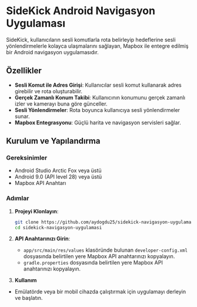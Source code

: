 # SideKick Android Navigasyon Uygulaması

SideKick, kullanıcıların sesli komutlarla rota belirleyip hedeflerine sesli yönlendirmelerle kolayca ulaşmalarını sağlayan, Mapbox ile entegre edilmiş bir Android navigasyon uygulamasıdır.

## Özellikler

- **Sesli Komut ile Adres Girişi**: Kullanıcılar sesli komut kullanarak adres girebilir ve rota oluşturabilir.
- **Gerçek Zamanlı Konum Takibi**: Kullanıcının konumunu gerçek zamanlı izler ve kamerayı buna göre günceller.
- **Sesli Yönlendirmeler**: Rota boyunca kullanıcıya sesli yönlendirmeler sunar.
- **Mapbox Entegrasyonu**: Güçlü harita ve navigasyon servisleri sağlar.

## Kurulum ve Yapılandırma

### Gereksinimler

- Android Studio Arctic Fox veya üstü
- Android 9.0 (API level 28) veya üstü
- Mapbox API Anahtarı

### Adımlar

1. **Projeyi Klonlayın**:
   ```bash
   git clone https://github.com/aydogdu25/sidekick-navigasyon-uygulamasi.git
   cd sidekick-navigasyon-uygulamasi

2. **API Anahtarınızı Girin**:
    - `app/src/main/res/values` klasöründe bulunan `developer-config.xml` dosyasında belirtilen yere Mapbox API anahtarınızı kopyalayın.
    - `gradle.properties` dosyasında belirtilen yere Mapbox API anahtarınızı kopyalayın.

3. **Kullanım**
 - Emülatörde veya bir mobil cihazda çalıştırmak için uygulamayı derleyin ve başlatın.
